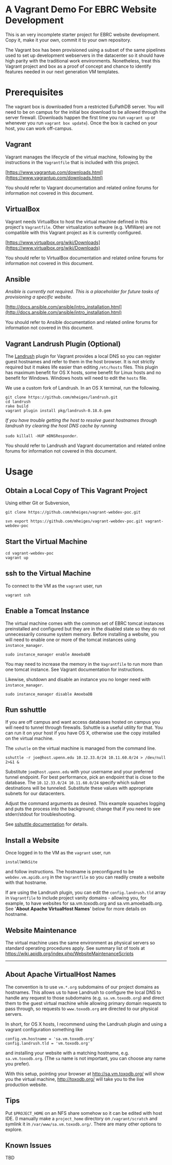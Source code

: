 A Vagrant Demo For EBRC Website Development
===========================================

This is an very incomplete starter project for EBRC website development. Copy it, make it your own, commit it to your own repository.

The Vagrant box has been provisioned using a subset of the same pipelines used to set up development webservers in the datacenter so it should have high parity with the traditional work environments. Nonetheless, treat this Vagrant project and box as a proof of concept and chance to identify features needed in our next generation VM templates.

Prerequisites
=====


The vagrant box is downloaded from a restricted EuPathDB server. You will need to be on campus for the initial box download to be allowed through the server firewall. (Downloads happen the first time you run `vagrant up` or whenever you run `vagrant box update`). Once the box is cached on your host, you can work off-campus.


Vagrant
---------------

Vagrant manages the lifecycle of the virtual machine, following by the instructions in the `Vagrantfile` that is included with this project.

[https://www.vagrantup.com/downloads.html](https://www.vagrantup.com/downloads.html)

You should refer to Vagrant documentation and related online forums for information not covered in this document.

VirtualBox
------------------

Vagrant needs VirtualBox to host the virtual machine defined in this project's `Vagrantfile`. Other virtualization software (e.g. VMWare) are not compatible with this Vagrant project as it is currently configured.

[https://www.virtualbox.org/wiki/Downloads](https://www.virtualbox.org/wiki/Downloads)

You should refer to VirtualBox documentation and related online forums for information not covered in this document.

Ansible
---------------

_Ansible is currently not required. This is a placeholder for future tasks of provisioning a specific website._

[http://docs.ansible.com/ansible/intro_installation.html](http://docs.ansible.com/ansible/intro_installation.html)

You should refer to Ansible documentation and related online forums for information not covered in this document.

Vagrant Landrush Plugin (Optional)
--------------------------------------

The [Landrush](https://github.com/phinze/landrush) plugin for Vagrant
provides a local DNS so you can register guest hostnames and refer to
them in the host browser. It is not strictly required but it makes life
easier than editing `/etc/hosts` files. This plugin has maximum benefit
for OS X hosts, some benefit for Linux hosts and no benefit for Windows.
Windows hosts will need to edit the `hosts` file.

We use a custom fork of Landrush. In an OS X terminal, run the
following.

    git clone https://github.com/mheiges/landrush.git
    cd landrush
    rake build
    vagrant plugin install pkg/landrush-0.18.0.gem

_If you have trouble getting the host to resolve guest hostnames through landrush try clearing the host DNS cache by running_

`sudo killall -HUP mDNSResponder`.

You should refer to Landrush and Vagrant documentation and related online forums for information not covered in this document.

Usage
=======

Obtain a Local Copy of This Vagrant Project
--------------------------

Using either Git or Subversion,

    git clone https://github.com/mheiges/vagrant-webdev-poc.git

    svn export https://github.com/mheiges/vagrant-webdev-poc.git vagrant-webdev-poc

Start the Virtual Machine
-------------------------

    cd vagrant-webdev-poc
    vagrant up

ssh to the Virtual Machine
-----------------

To connect to the VM as the `vagrant` user, run

    vagrant ssh

Enable a Tomcat Instance
-----------------

The virtual machine comes with the common set of EBRC tomcat instances preinstalled and configured but they are in the disabled state so they do not unnecessarily consume system memory. Before installing a website, you will need to enable one or more of the tomcat instances using `instance_manager`.

    sudo instance_manager enable AmoebaDB

You may need to increase the memory in the `Vagrantfile` to run more than one tomcat instance. See Vagrant documentation for instructions.

Likewise, shutdown and disable an instance you no longer need with `instance_manager`.

    sudo instance_manager disable AmoebaDB

Run sshuttle
-----------------

If you are off campus and want access databases hosted on campus you will need to tunnel through firewalls. Sshuttle is a useful utility for that. You can run it on your host if you have OS X, otherwise use the copy installed on the virtual machine.

The `sshutle` on the virtual machine is managed from the command line.

    sshuttle -r joe@host.upenn.edu 10.12.33.0/24 10.11.60.0/24 > /dev/null 2>&1 &

Substitute `joe@host.upenn.edu` with your username and your preferred tunnel endpoint. For best performance, pick an endpoint that is close to the database. The `10.12.33.0/24 10.11.60.0/24` specify which subnet destinations will be tunneled. Substitute these values with appropriate subnets for our datacenters.

Adjust the command arguments as desired. This example squashes logging and puts the process into the background; change that if you need to see stderr/stdout for troubleshooting.

See [sshuttle documentation](http://sshuttle.readthedocs.io/en/stable/) for details.

Install a Website
-----------------

Once logged in to the VM as the `vagrant` user, run

    installWdkSite

and follow instructions. The hostname is preconfigured to be `webdev.vm.apidb.org` in the `Vagrantfile` so you can readily create a website with that hostname.

If are using the Landrush plugin, you can edit the `config.landrush.tld` array in `Vagrantfile` to include project vanity domains - allowing you, for example, to have websites for sa.vm.toxodb.org and sa.vm.amoebadb.org. See '**About Apache VirtualHost Names**' below for more details on hostname.

Website Maintenance
-------------------

The virtual machine uses the same environment as physical servers so standard operating procedures apply. See summary list of tools at https://wiki.apidb.org/index.php/WebsiteMaintenanceScripts

----

About Apache VirtualHost Names
------------------------------

The convention is to use `vm.*.org` subdomains of our project domains as hostnames. This allows us to have Landrush to configure the local DNS to handle any request to those subdomains (e.g. `sa.vm.toxodb.org`) and direct them to the guest virtual machine while allowing primary domain requests to pass through, so requests to `www.toxodb.org` are directed to our physical servers.

In short, for OS X hosts, I recommend using the Landrush plugin and using a vagrant configuration something like

    config.vm.hostname = 'sa.vm.toxodb.org'
    config.landrush.tld = 'vm.toxodb.org'

and installing your website with a matching hostname, e.g. `sa.vm.toxodb.org`. (The `sa` name is not important, you can choose any name you prefer).

With this setup, pointing your browser at http://sa.vm.toxodb.org/ will show you the virtual machine, http://toxodb.org/ will take you to the live production website.


Tips
------------

Put `$PROJECT_HOME` on an NFS share somehow so it can be edited with host IDE. (I manually make a `project_home` directory on `/vagrant/scratch` and symlink it in `/var/www/sa.vm.toxodb.org/`. There are many other options to explore.

Known Issues
------------

TBD

